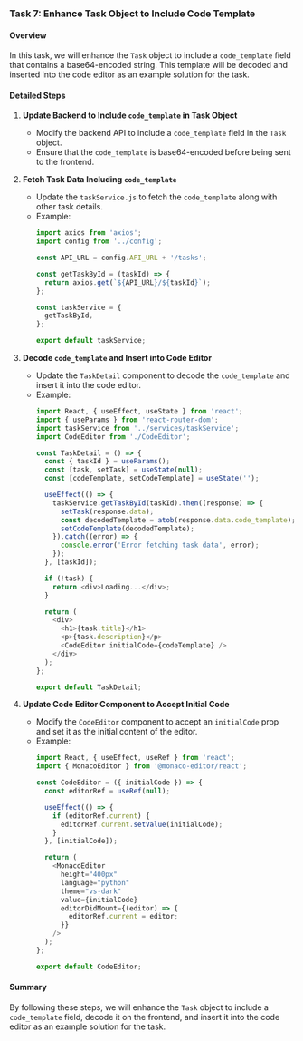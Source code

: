 ### Task 7: Enhance Task Object to Include Code Template

#### Overview
In this task, we will enhance the `Task` object to include a `code_template` field that contains a base64-encoded string. This template will be decoded and inserted into the code editor as an example solution for the task.

#### Detailed Steps

1. **Update Backend to Include `code_template` in Task Object**
   - Modify the backend API to include a `code_template` field in the `Task` object.
   - Ensure that the `code_template` is base64-encoded before being sent to the frontend.

2. **Fetch Task Data Including `code_template`**
   - Update the `taskService.js` to fetch the `code_template` along with other task details.
   - Example:
     ```javascript
     import axios from 'axios';
     import config from '../config';

     const API_URL = config.API_URL + '/tasks';

     const getTaskById = (taskId) => {
       return axios.get(`${API_URL}/${taskId}`);
     };

     const taskService = {
       getTaskById,
     };

     export default taskService;
     ```

3. **Decode `code_template` and Insert into Code Editor**
   - Update the `TaskDetail` component to decode the `code_template` and insert it into the code editor.
   - Example:
     ```javascript
     import React, { useEffect, useState } from 'react';
     import { useParams } from 'react-router-dom';
     import taskService from '../services/taskService';
     import CodeEditor from './CodeEditor';

     const TaskDetail = () => {
       const { taskId } = useParams();
       const [task, setTask] = useState(null);
       const [codeTemplate, setCodeTemplate] = useState('');

       useEffect(() => {
         taskService.getTaskById(taskId).then((response) => {
           setTask(response.data);
           const decodedTemplate = atob(response.data.code_template);
           setCodeTemplate(decodedTemplate);
         }).catch((error) => {
           console.error('Error fetching task data', error);
         });
       }, [taskId]);

       if (!task) {
         return <div>Loading...</div>;
       }

       return (
         <div>
           <h1>{task.title}</h1>
           <p>{task.description}</p>
           <CodeEditor initialCode={codeTemplate} />
         </div>
       );
     };

     export default TaskDetail;
     ```

4. **Update Code Editor Component to Accept Initial Code**
   - Modify the `CodeEditor` component to accept an `initialCode` prop and set it as the initial content of the editor.
   - Example:
     ```javascript
     import React, { useEffect, useRef } from 'react';
     import { MonacoEditor } from '@monaco-editor/react';

     const CodeEditor = ({ initialCode }) => {
       const editorRef = useRef(null);

       useEffect(() => {
         if (editorRef.current) {
           editorRef.current.setValue(initialCode);
         }
       }, [initialCode]);

       return (
         <MonacoEditor
           height="400px"
           language="python"
           theme="vs-dark"
           value={initialCode}
           editorDidMount={(editor) => {
             editorRef.current = editor;
           }}
         />
       );
     };

     export default CodeEditor;
     ```

#### Summary
By following these steps, we will enhance the `Task` object to include a `code_template` field, decode it on the frontend, and insert it into the code editor as an example solution for the task.

